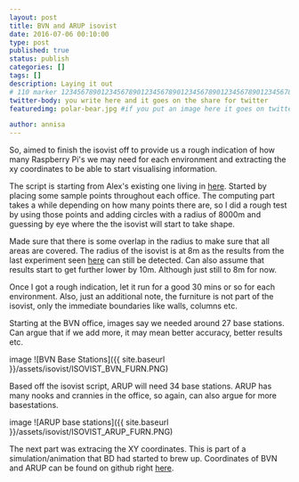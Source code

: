 ```yaml
---
layout: post
title: BVN and ARUP isovist
date: 2016-07-06 00:10:00
type: post
published: true
status: publish
categories: []
tags: []
description: Laying it out 
# 110 marker 1234567890123456789012345678901234567890123456789012345678901234567890123456789012345678901234567890123456789
twitter-body: you write here and it goes on the share for twitter
featuredimg: polar-bear.jpg #if you put an image here it goes on twitter too

author: annisa
---
```


So, aimed to finish the isovist off to provide us a rough indication of how many Raspberry Pi's we may need for each environment and extracting the xy coordinates to be able to start visualising information. 

The script is starting from Alex's existing one living in [here](https://drive.google.com/drive/folders/0B_fWHTWz69HfTXFsbmNlUXJqQnM). Started by placing some sample points throughout each office. The computing part takes a while depending on how many points there are, so I did a rough test by using those points and adding circles with a radius of 8000m and guessing by eye where the the isovist will start to take shape. 

Made sure that there is some overlap in the radius to make sure that all areas are covered. The radius of the isovist is at 8m as the results from the last experiment seen [here](http://where-in.space/2016/rssi-experiment) can still be detected. Can also assume that results start to get further lower by 10m. Although just still to 8m for now. 

Once I got a rough indication, let it run for a good 30 mins or so for each environment. Also, just an additional note, the furniture is not part of the isovist, only the immediate boundaries like walls, columns etc. 

Starting at the BVN office, images say we needed around 27 base stations. Can argue that if we add more, it may mean better accuracy, better results etc. 

image 
![BVN Base Stations]({{ site.baseurl }}/assets/isovist/ISOVIST_BVN_FURN.PNG)

Based off the isovist script, ARUP will need 34 base stations. ARUP has many nooks and crannies in the office, so again, can also argue for more basestations. 
 
image 
![ARUP base stations]({{ site.baseurl }}/assets/isovist/ISOVIST_ARUP_FURN.PNG)

The next part was extracing the XY coordinates. This is part of a simulation/animation that BD had started to brew up. Coordinates of BVN and ARUP can be found on github right [here](https://github.com/ArupAus/code2016/tree/master/helpers).